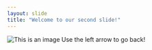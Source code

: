 ```yaml
---
layout: slide
title: "Welcome to our second slide!"
---
```

![This is an image](https://www.reddit.com/r/ProgrammerHumor/comments/gtl9qy/git_checkout_memesfolder/)
Use the left arrow to go back!
